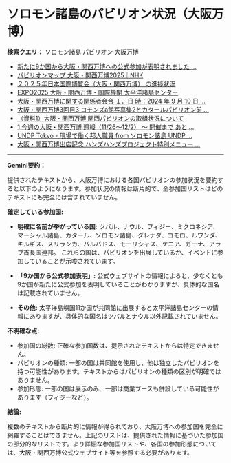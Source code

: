 # ソロモン諸島のパビリオン状況（大阪万博）

**検索クエリ：** ソロモン諸島 パビリオン 大阪万博

- [新たに9か国から大阪・関西万博への公式参加が表明されました ...](https://www.expo2025.or.jp/news/news-20220531-01/)
- [パビリオンマップ 大阪・関西万博2025｜NHK](https://www3.nhk.or.jp/news/special/osaka_expo/pavilion/)
- [２０２５年日本国際博覧会（大阪・関西万博） の進捗状況](https://www.cas.go.jp/jp/seisaku/expo_suisin_honbu/kankei_renraku/dai5/siryou1.pdf)
- [EXPO2025 大阪・関西万博 - 国際機関 太平洋諸島センター](https://pic.or.jp/featured_word/10255/)
- [大阪・関西万博に関する関係者会合 １．日 時：2024 年 9 月 10 日 ...](https://www.cas.go.jp/jp/seisaku/osaka_kansai_banpaku/pdf/r60910_siryou1.pdf)
- [大阪・関西万博3回目3 コモンズa館写真集2とカタールパビリオン前 ...](https://ameblo.jp/bomuu/entry-12895014892.html)
- [（資料1）大阪・関西万博 関西パビリオンの取組状況について](https://www.kouiki-kansai.jp/material/files/group/3/1-170shiryo1.pdf)
- [1 今週の大阪・関西万博 週報（11/26～12/2） ～ 開催まで あと ...](https://www.shikoku.meti.go.jp/03_sesakudocs/0310_expo2025/weeklyreport/241126-1202.pdf)
- [UNDP Tokyo - 現場で働く邦人職員 from ソロモン諸島 UNDP ...](https://www.facebook.com/photo.php?fbid=563450347047609&id=476946749031303&set=a.479664938759484&locale=ku_TR)
- [大阪・関西万博出店記念 ハンズハンズプロジェクト特別メニュー ...](https://www.kurasushi.co.jp/2025expo/handshands/)


---

**Gemini要約：**

提供されたテキストから、大阪万博における各国パビリオンの参加状況を要約すると以下のようになります。参加状況の情報は断片的で、全参加国リストはどのテキストにも完全には含まれていません。

**確定している参加国:**

* **明確に名前が挙がっている国:**  ツバル、ナウル、フィジー、ミクロネシア、マーシャル諸島、カタール、ソロモン諸島、グレナダ、コモロ、ルワンダ、キルギス、スリランカ、バルバドス、モーリシャス、ケニア、ガーナ、アラブ首長国連邦。  これらの国は、パビリオンを出展しているか、イベントに参加していることが示唆されています。

* **「9か国から公式参加表明」:**  公式ウェブサイトの情報によると、少なくとも9か国が新たに公式参加を表明していることがわかりますが、具体的な国名は記載されていません。

* **その他:**  太平洋島嶼国11か国が共同館に出展すると太平洋諸島センターの情報にありますが、具体的な国名はツバルとナウル以外記載されていません。


**不明確な点:**

* 参加国の総数:  正確な参加国数は、提示されたテキストからは特定できません。
* パビリオンの種類:  一部の国は共同館を使用し、他は独立したパビリオンを持つ可能性があります。テキストからはパビリオンの種類の区別が明確ではありません。
* 参加形態:  一部の国は展示のみ、一部は商業ブースも併設している可能性があります（フィジーなど）。


**結論:**

複数のテキストから断片的に情報が得られており、大阪万博への参加国を完全に網羅することはできません。上記のリストは、提供された情報に基づいた参加国の部分的なリストです。より詳細な参加国リストや、各国の参加形態については、大阪・関西万博公式ウェブサイト等を参照する必要があります。

